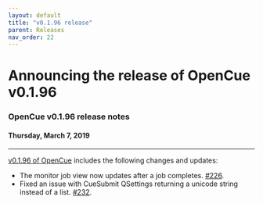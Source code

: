 ```yaml
---
layout: default
title: "v0.1.96 release"
parent: Releases
nav_order: 22
---
```


# Announcing the release of OpenCue v0.1.96

### OpenCue v0.1.96 release notes

#### Thursday, March 7, 2019

---

[v0.1.96 of OpenCue](https://github.com/AcademySoftwareFoundation/OpenCue/releases/tag/v0.1.96)
includes the following changes and updates:

*   The monitor job view now updates after a job completes.
    [#226](https://github.com/AcademySoftwareFoundation/OpenCue/pull/226).
*   Fixed an issue with CueSubmit QSettings returning a
    unicode string instead of a list.
    [#232](https://github.com/AcademySoftwareFoundation/OpenCue/pull/232).
